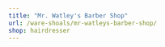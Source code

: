 ```yaml
---
title: "Mr. Watley's Barber Shop"
url: /ware-shoals/mr-watleys-barber-shop/
shop: hairdresser
---
```

